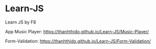 # Learn-JS
 Learn JS by F8

 App Music Player: https://thanhthido.github.io/Learn-JS/Music-Player/
 
 Form-Validation: https://thanhthido.github.io/Learn-JS/Form-Validation/
